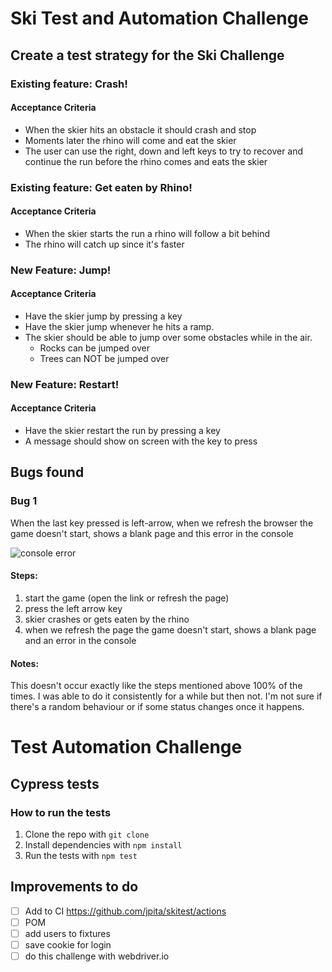 # Ski Test and Automation Challenge

## Create a test strategy for the Ski Challenge

### Existing feature: Crash!

#### Acceptance Criteria

- When the skier hits an obstacle it should crash and stop
- Moments later the rhino will come and eat the skier
- The user can use the right, down and left keys to try to recover and continue the run before the rhino comes and eats the skier

### Existing feature: Get eaten by Rhino!

#### Acceptance Criteria

- When the skier starts the run a rhino will follow a bit behind
- The rhino will catch up since it's faster

### New Feature: Jump!

#### Acceptance Criteria

- Have the skier jump by pressing a key
- Have the skier jump whenever he hits a ramp.
- The skier should be able to jump over some obstacles while in the air.
  - Rocks can be jumped over
  - Trees can NOT be jumped over

### New Feature: Restart!

#### Acceptance Criteria

- Have the skier restart the run by pressing a key
- A message should show on screen with the key to press

## Bugs found

### Bug 1

When the last key pressed is left-arrow, when we refresh the browser the game doesn't start, shows a blank page and this error in the console

![console error](https://i.ibb.co/k61kMt3/Screenshot-2023-10-31-at-19-13-22.png)

#### Steps:

1. start the game (open the link or refresh the page)
1. press the left arrow key
1. skier crashes or gets eaten by the rhino
1. when we refresh the page the game doesn't start, shows a blank page and an error in the console

#### Notes:

This doesn't occur exactly like the steps mentioned above 100% of the times.
I was able to do it consistently for a while but then not.
I'm not sure if there's a random behaviour or if some status changes once it happens.

# Test Automation Challenge

## Cypress tests

### How to run the tests

1. Clone the repo with `git clone`
1. Install dependencies with `npm install`
1. Run the tests with `npm test`

## Improvements to do

- [ ] Add to CI https://github.com/jpita/skitest/actions
- [ ] POM
- [ ] add users to fixtures
- [ ] save cookie for login
- [ ] do this challenge with webdriver.io
